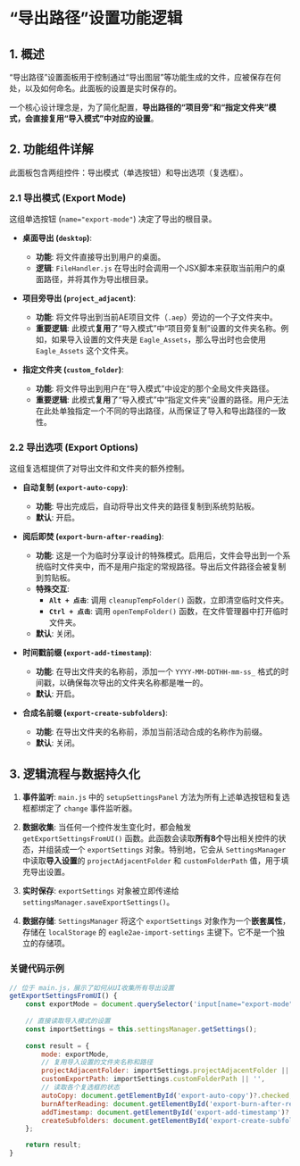 # “导出路径”设置功能逻辑

## 1. 概述

“导出路径”设置面板用于控制通过“导出图层”等功能生成的文件，应被保存在何处，以及如何命名。此面板的设置是实时保存的。

一个核心设计理念是，为了简化配置，**导出路径的“项目旁”和“指定文件夹”模式，会直接复用“导入模式”中对应的设置**。

## 2. 功能组件详解

此面板包含两组控件：导出模式（单选按钮）和导出选项（复选框）。

### 2.1 导出模式 (Export Mode)

这组单选按钮 (`name="export-mode"`) 决定了导出的根目录。

- **桌面导出 (`desktop`)**: 
    - **功能**: 将文件直接导出到用户的桌面。
    - **逻辑**: `FileHandler.js` 在导出时会调用一个JSX脚本来获取当前用户的桌面路径，并将其作为导出根目录。

- **项目旁导出 (`project_adjacent`)**:
    - **功能**: 将文件导出到当前AE项目文件（`.aep`）旁边的一个子文件夹中。
    - **重要逻辑**: 此模式**复用**了“导入模式”中“项目旁复制”设置的文件夹名称。例如，如果导入设置的文件夹是 `Eagle_Assets`，那么导出时也会使用 `Eagle_Assets` 这个文件夹。

- **指定文件夹 (`custom_folder`)**:
    - **功能**: 将文件导出到用户在“导入模式”中设定的那个全局文件夹路径。
    - **重要逻辑**: 此模式**复用**了“导入模式”中“指定文件夹”设置的路径。用户无法在此处单独指定一个不同的导出路径，从而保证了导入和导出路径的一致性。

### 2.2 导出选项 (Export Options)

这组复选框提供了对导出文件和文件夹的额外控制。

- **自动复制 (`export-auto-copy`)**:
    - **功能**: 导出完成后，自动将导出文件夹的路径复制到系统剪贴板。
    - **默认**: 开启。

- **阅后即焚 (`export-burn-after-reading`)**:
    - **功能**: 这是一个为临时分享设计的特殊模式。启用后，文件会导出到一个系统临时文件夹中，而不是用户指定的常规路径。导出后文件路径会被复制到剪贴板。
    - **特殊交互**:
        - **`Alt + 点击`**: 调用 `cleanupTempFolder()` 函数，立即清空临时文件夹。
        - **`Ctrl + 点击`**: 调用 `openTempFolder()` 函数，在文件管理器中打开临时文件夹。
    - **默认**: 关闭。

- **时间戳前缀 (`export-add-timestamp`)**:
    - **功能**: 在导出文件夹的名称前，添加一个 `YYYY-MM-DDTHH-mm-ss_` 格式的时间戳，以确保每次导出的文件夹名称都是唯一的。
    - **默认**: 开启。

- **合成名前缀 (`export-create-subfolders`)**:
    - **功能**: 在导出文件夹的名称前，添加当前活动合成的名称作为前缀。
    - **默认**: 关闭。

## 3. 逻辑流程与数据持久化

1.  **事件监听**: `main.js` 中的 `setupSettingsPanel` 方法为所有上述单选按钮和复选框都绑定了 `change` 事件监听器。

2.  **数据收集**: 当任何一个控件发生变化时，都会触发 `getExportSettingsFromUI()` 函数。此函数会读取**所有8个**导出相关控件的状态，并组装成一个 `exportSettings` 对象。特别地，它会从 `SettingsManager` 中读取**导入设置**的 `projectAdjacentFolder` 和 `customFolderPath` 值，用于填充导出设置。

3.  **实时保存**: `exportSettings` 对象被立即传递给 `settingsManager.saveExportSettings()`。

4.  **数据存储**: `SettingsManager` 将这个 `exportSettings` 对象作为一个**嵌套属性**，存储在 `localStorage` 的 `eagle2ae-import-settings` 主键下。它不是一个独立的存储项。

### 关键代码示例

```javascript
// 位于 main.js，展示了如何从UI收集所有导出设置
getExportSettingsFromUI() {
    const exportMode = document.querySelector('input[name="export-mode"]:checked')?.value || 'project_adjacent';
    
    // 直接读取导入模式的设置
    const importSettings = this.settingsManager.getSettings();
    
    const result = {
        mode: exportMode,
        // 复用导入设置的文件夹名称和路径
        projectAdjacentFolder: importSettings.projectAdjacentFolder || 'Eagle_Assets',
        customExportPath: importSettings.customFolderPath || '',
        // 读取各个复选框的状态
        autoCopy: document.getElementById('export-auto-copy')?.checked,
        burnAfterReading: document.getElementById('export-burn-after-reading')?.checked,
        addTimestamp: document.getElementById('export-add-timestamp')?.checked,
        createSubfolders: document.getElementById('export-create-subfolders')?.checked
    };

    return result;
}
```